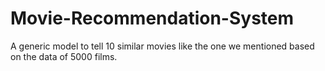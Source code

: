 # Movie-Recommendation-System
A generic model to tell 10 similar movies like the one we mentioned based on the data of 5000 films.
